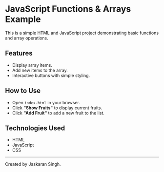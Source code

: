 # JavaScript Functions & Arrays Example

This is a simple HTML and JavaScript project demonstrating basic functions and array operations.

## Features
- Display array items.
- Add new items to the array.
- Interactive buttons with simple styling.

## How to Use
- Open `index.html` in your browser.
- Click **"Show Fruits"** to display current fruits.
- Click **"Add Fruit"** to add a new fruit to the list.

## Technologies Used
- HTML
- JavaScript
- CSS

---

Created by Jaskaran Singh.
